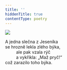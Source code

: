 ```yaml
---
title: ''
hiddenTitle: true
contentType: poetry
---
```


<section>

![](../Images/015.jpg)

A jedna slečna z Jeseníka  
se hrozně lekla zlého býka,  
         ale pak vzala rýč  
         a vykřikla: „Maž pryč!“  
což zarazilo toho býka.

</section>

